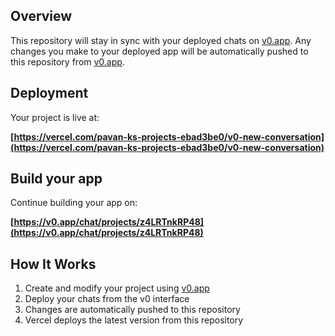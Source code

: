 ## Overview

This repository will stay in sync with your deployed chats on [v0.app](https://v0.app).
Any changes you make to your deployed app will be automatically pushed to this repository from [v0.app](https://v0.app).

## Deployment

Your project is live at:

**[https://vercel.com/pavan-ks-projects-ebad3be0/v0-new-conversation](https://vercel.com/pavan-ks-projects-ebad3be0/v0-new-conversation)**

## Build your app

Continue building your app on:

**[https://v0.app/chat/projects/z4LRTnkRP48](https://v0.app/chat/projects/z4LRTnkRP48)**

## How It Works

1. Create and modify your project using [v0.app](https://v0.app)
2. Deploy your chats from the v0 interface
3. Changes are automatically pushed to this repository
4. Vercel deploys the latest version from this repository
